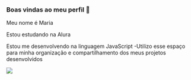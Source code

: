 ### Boas vindas ao meu perfil 🖤

Meu nome é Maria

Estou estudando na Alura

Estou me desenvolvendo na linguagem JavaScript -Utilizo esse espaço para minha organização e compartilhamento dos meus projetos desenvolvidos

![](https://media.tenor.com/C21__JHNM8kAAAAi/mew-pokemon.gif)
